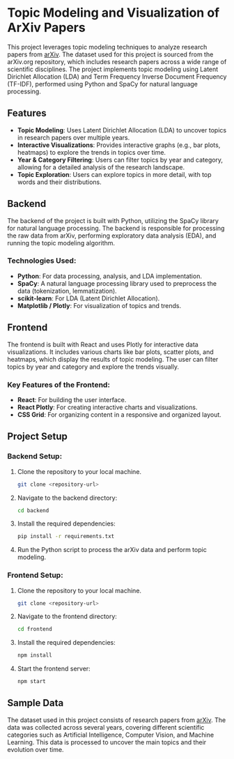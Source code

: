 # Topic Modeling and Visualization of ArXiv Papers

This project leverages topic modeling techniques to analyze research papers from [arXiv](https://arxiv.org). The dataset used for this project is sourced from the arXiv.org repository, which includes research papers across a wide range of scientific disciplines. The project implements topic modeling using Latent Dirichlet Allocation (LDA) and Term Frequency Inverse Document Frequency (TF-IDF), performed using Python and SpaCy for natural language processing.

## Features

- **Topic Modeling**: Uses Latent Dirichlet Allocation (LDA) to uncover topics in research papers over multiple years.
- **Interactive Visualizations**: Provides interactive graphs (e.g., bar plots, heatmaps) to explore the trends in topics over time.
- **Year & Category Filtering**: Users can filter topics by year and category, allowing for a detailed analysis of the research landscape.
- **Topic Exploration**: Users can explore topics in more detail, with top words and their distributions.

## Backend

The backend of the project is built with Python, utilizing the SpaCy library for natural language processing. The backend is responsible for processing the raw data from arXiv, performing exploratory data analysis (EDA), and running the topic modeling algorithm.

### Technologies Used:

- **Python**: For data processing, analysis, and LDA implementation.
- **SpaCy**: A natural language processing library used to preprocess the data (tokenization, lemmatization).
- **scikit-learn**: For LDA (Latent Dirichlet Allocation).
- **Matplotlib / Plotly**: For visualization of topics and trends.

## Frontend

The frontend is built with React and uses Plotly for interactive data visualizations. It includes various charts like bar plots, scatter plots, and heatmaps, which display the results of topic modeling. The user can filter topics by year and category and explore the trends visually.

### Key Features of the Frontend:

- **React**: For building the user interface.
- **React Plotly**: For creating interactive charts and visualizations.
- **CSS Grid**: For organizing content in a responsive and organized layout.

## Project Setup

### Backend Setup:

1. Clone the repository to your local machine.

   ```bash
   git clone <repository-url>
   ```

2. Navigate to the backend directory:

   ```bash
   cd backend
   ```

3. Install the required dependencies:

   ```bash
   pip install -r requirements.txt
   ```

4. Run the Python script to process the arXiv data and perform topic modeling.

### Frontend Setup:

1. Clone the repository to your local machine.

   ```bash
   git clone <repository-url>
   ```

2. Navigate to the frontend directory:

   ```bash
   cd frontend
   ```

3. Install the required dependencies:

   ```bash
   npm install
   ```

4. Start the frontend server:

   ```bash
   npm start
   ```

## Sample Data

The dataset used in this project consists of research papers from [arXiv](https://arxiv.org). The data was collected across several years, covering different scientific categories such as Artificial Intelligence, Computer Vision, and Machine Learning. This data is processed to uncover the main topics and their evolution over time.
